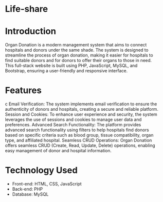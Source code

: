 # Life-share

# Introduction
Organ Donation is a modern management system that aims to connect hospitals and donors under the same shade. The system is designed to streamline the process of organ donation, making it easier for hospitals to find suitable donors and for donors to offer their organs to those in need. This full-stack website is built using PHP, JavaScript, MySQL, and Bootstrap, ensuring a user-friendly and responsive interface.
# Features
c
Email Verification: The system implements email verification to ensure the authenticity of donors and hospitals, creating a secure and reliable platform.
Session and Cookies: To enhance user experience and security, the system leverages the use of sessions and cookies to manage user data and preferences.
Advanced Search Functionality: The platform provides advanced search functionality using filters to help hospitals find donors based on specific criteria such as blood group, tissue compatibility, organ type, and affiliated hospital.
Seamless CRUD Operations: Organ Donation offers seamless CRUD (Create, Read, Update, Delete) operations, enabling easy management of donor and hospital information.
# Technology Used
- Front-end: HTML, CSS, JavaScript
- Back-end: PHP
- Database: MySQL
